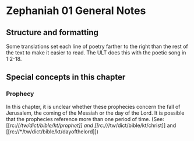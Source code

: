 # Zephaniah 01 General Notes
## Structure and formatting

Some translations set each line of poetry farther to the right than the rest of the text to make it easier to read. The ULT does this with the poetic song in 1:2-18.

## Special concepts in this chapter

### Prophecy
In this chapter, it is unclear whether these prophecies concern the fall of Jerusalem, the coming of the Messiah or the day of the Lord. It is possible that the prophecies reference more than one period of time. (See: [[rc://*/tw/dict/bible/kt/prophet]] and [[rc://*/tw/dict/bible/kt/christ]] and [[rc://*/tw/dict/bible/kt/dayofthelord]])